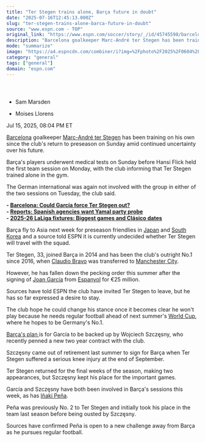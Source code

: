 ```yaml
---
title: "Ter Stegen trains alone, Barça future in doubt"
date: "2025-07-16T12:45:13.000Z"
slug: "ter-stegen-trains-alone-barca-future-in-doubt"
source: "www.espn.com - TOP"
original_link: "https://www.espn.com/soccer/story/_/id/45745598/barcelona-ter-stegen-trains-alone-uncertain-future"
description: "Barcelona goalkeeper Marc-André ter Stegen has been training on his own since the club's return to preseason on Sunday amid continued uncertainty over his future."
mode: "summarize"
image: "https://a4.espncdn.com/combiner/i?img=%2Fphoto%2F2025%2F0604%2Fr1502421_1296x729_16%2D9.jpg"
category: "general"
tags: ["general"]
domain: "espn.com"
---
```

<div id="readability-page-1" class="page"><section id="article-feed" data-behavior="author_overlay article_header_news_feed_item_meta article_legal_footer"><article data-id="45745598" data-behavior="story_scroll story_progress" data-src="/soccer/story/_/id/45745598/barcelona-ter-stegen-trains-alone-uncertain-future"><div><header></header><div><div><ul><li><p>Sam Marsden</p></li><li><p>Moises Llorens</p></li></ul><p><span>Jul 15, 2025, 08:04 PM ET</span></p></div><p><a data-clubhouse-guid="58f7c4a9-c991-4ed4-fe5c-1f833cba75b8" href="https://www.espn.com/soccer/team?id=83">Barcelona</a> goalkeeper <a data-player-guid="82c738d7-e78c-30d5-9d87-ff758417f2bd" href="http://espn.com/soccer/player/_/id/140740/marc-andre-ter-stegen">Marc-André ter Stegen</a> has been training on his own since the club's return to preseason on Sunday amid continued uncertainty over his future.</p><p>Barça's players underwent medical tests on Sunday before Hansi Flick held the first team session on Monday, with the club informing that Ter Stegen trained alone in the gym.</p><p>The German international was again not involved with the group in either of the two sessions on Tuesday, the club said.</p><p><strong>- <a href="https://www.espn.com/soccer/story/_/id/45537192/joan-garcia-barcelona-goalkeeper-marc-andre-ter-stegen-transfer">Barcelona: </a><a href="https://www.espn.com/soccer/story/_/id/45537192/joan-garcia-barcelona-goalkeeper-marc-andre-ter-stegen-transfer">Could García force Ter Stegen out?</a><br>
- <a href="https://www.espn.com/soccer/story/_/id/45739940/spanish-government-wants-probe-lamine-yamal-party-reports">Reports: Spanish agencies want Yamal party probe</a></strong><br>
<strong>- <a href="https://www.espn.com/football/story?_slug_=laliga-fixtures-2025-26-biggest-games-clasico-dates-more&amp;id=45640417">2025-26 LaLiga fixtures: </a><a href="https://www.espn.com/football/story?_slug_=laliga-fixtures-2025-26-biggest-games-clasico-dates-more&amp;id=45640417" target="_blank">Biggest games and Clásico dates</a><a href="https://www.espn.com/football/story?_slug_=laliga-fixtures-2025-26-biggest-games-clasico-dates-more&amp;id=45640417"> </a></strong></p><p>Barça fly to Asia next week for preseason friendlies in <a data-clubhouse-guid="2b08760f-e2eb-50c1-872e-2baa869daefa" href="https://www.espn.com/soccer/team?id=627">Japan</a> and <a data-clubhouse-guid="c9234cfc-835e-ba2d-c299-a202c5acace0" href="https://www.espn.com/soccer/team?id=451">South Korea</a> and a source told ESPN it is currently undecided whether Ter Stegen will travel with the squad.</p><p>Ter Stegen, 33, joined Barça in 2014 and has been the club's outright No.1 since 2016, when <a data-player-guid="8e907dae-82a1-b642-eb7d-77efff67d187" href="http://espn.com/soccer/player/_/id/85373/claudio-bravo">Claudio Bravo</a> was transferred to <a data-clubhouse-guid="94fd5d7e-35b1-9d52-c9f2-4a37259bea36" href="https://www.espn.com/soccer/team?id=382">Manchester City</a>.</p><p>However, he has fallen down the pecking order this summer after the signing of <a data-player-guid="8a56e426-8050-a1d9-5af9-73d77648d188" href="http://espn.com/soccer/player/_/id/297362/joan-garcia">Joan García</a> from <a data-clubhouse-guid="4be854c8-8180-5a6a-b855-35d8ff69448c" href="https://www.espn.com/soccer/team?id=88">Espanyol</a> for €25 million.</p><p>Sources have told ESPN the club have invited Ter Stegen to leave, but he has so far expressed a desire to stay.</p><p>The club hope he could change his stance once it becomes clear he won't play because he needs regular football ahead of next summer's <a data-league-guid="34f478c4-cf9a-35da-abd5-33db021e09d2" href="https://www.espn.com/soccer/league/_/name/FIFA.WORLD">World Cup</a>, where he hopes to be Germany's No.1.</p><p><a href="https://www.espn.com/soccer/story/_/id/45537192/joan-garcia-barcelona-goalkeeper-marc-andre-ter-stegen-transfer" target="_blank">Barça's plan </a>is for García to be backed up by Wojciech Szczęsny, who recently penned a new two year contract with the club.</p><p>Szczęsny came out of retirement last summer to sign for Barça when Ter Stegen suffered a serious knee injury at the end of September.</p><p>Ter Stegen returned for the final weeks of the season, making two appearances, but Szczęsny kept his place for the important games.</p><p>García and Szczęsny have both been involved in Barça's sessions this week, as has <a data-player-guid="ba8b3b22-c28f-183d-372a-d83de8c39e9b" href="http://espn.com/soccer/player/_/id/282680/inaki-pena">Iñaki Peña</a>.</p><p>Peña was previously No. 2 to Ter Stegen and initially took his place in the team last season before being ousted by Szczęsny.</p><p>Sources have confirmed Peña is open to a new challenge away from Barça as he pursues regular football.</p>
</div></div></article></section></div>